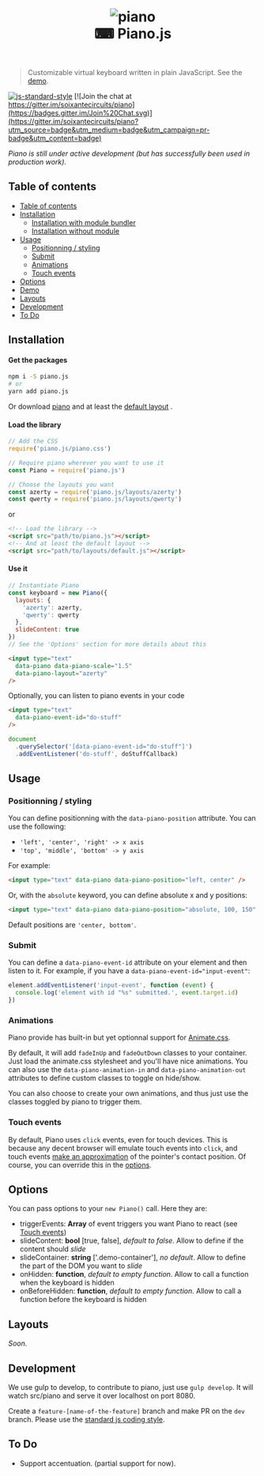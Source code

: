 <h1 align="center">
  <img src="https://rawgit.com/soixantecircuits/piano/master/piano-icon.png" alt="piano">
  <br>
  ⌨ Piano.js
  <br><br>
</h1>


> Customizable virtual keyboard written in plain JavaScript. See the [demo](http://soixantecircuits.github.io/piano).


[![js-standard-style](https://img.shields.io/badge/code%20style-standard-brightgreen.svg)](http://standardjs.com/)
[![Join the chat at https://gitter.im/soixantecircuits/piano](https://badges.gitter.im/Join%20Chat.svg)](https://gitter.im/soixantecircuits/piano?utm_source=badge&utm_medium=badge&utm_campaign=pr-badge&utm_content=badge)

*Piano is still under active development (but has successfully been used in production work).*

## Table of contents

<!-- TOC depthFrom:2 depthTo:6 withLinks:1 updateOnSave:1 orderedList:0 -->

- [Table of contents](#table-of-contents)
- [Installation](#installation)
	- [Installation with module bundler](#installation-with-module-bundler)
	- [Installation without module](#installation-without-webpack)
- [Usage](#usage)
	- [Positionning / styling](#positionning-styling)
	- [Submit](#submit)
	- [Animations](#animations)
	- [Touch events](#touch-events)
- [Options](#options)
- [Demo](#demo)
- [Layouts](#layouts)
- [Development](#development)
- [To Do](#to-do)

<!-- /TOC -->


## Installation

#### Get the packages

```bash
npm i -S piano.js
# or
yarn add piano.js
```

Or download [piano](piano.js) and at least the [default layout](layouts/default.js) .

#### Load the library

```js
// Add the CSS
require('piano.js/piano.css')

// Require piano wherever you want to use it
const Piano = require('piano.js')

// Choose the layouts you want
const azerty = require('piano.js/layouts/azerty')
const qwerty = require('piano.js/layouts/qwerty')
```

or

```html
<!-- Load the library -->
<script src="path/to/piano.js"></script>
<!-- And at least the default layout -->
<script src="path/to/layouts/default.js"></script>
```

#### Use it

```js
// Instantiate Piano
const keyboard = new Piano({
  layouts: {
    'azerty': azerty,
    'qwerty': qwerty
  },
  slideContent: true
})
// See the 'Options' section for more details about this
```

```html
<input type="text"
  data-piano data-piano-scale="1.5"
  data-piano-layout="azerty"
/>
```

Optionally, you can listen to piano events in your code

```html
<input type="text"
  data-piano-event-id="do-stuff"
/>
```

```js
document
  .querySelector('[data-piano-event-id="do-stuff"]')
  .addEventListener('do-stuff', doStuffCallback)
```

## Usage

### Positionning / styling

You can define positionning with the `data-piano-position` attribute. You can use the following:
- `'left', 'center', 'right' -> x axis`
- `'top', 'middle', 'bottom' -> y axis`

For example:
```html
<input type="text" data-piano data-piano-position="left, center" />
```

Or, with the `absolute` keyword, you can define absolute x and y positions:
```html
<input type="text" data-piano data-piano-position="absolute, 100, 150" />
```

Default positions are `'center, bottom'`.


### Submit

You can define a `data-piano-event-id` attribute on your element and then listen to it.
For example, if you have a `data-piano-event-id="input-event"`:

```js
element.addEventListener('input-event', function (event) {
  console.log('element with id "%s" submitted.', event.target.id)
})
```


### Animations

Piano provide has built-in but yet optionnal support for [Animate.css](https://daneden.github.io/animate.css/).

By default, it will add `fadeInUp` and `fadeOutDown` classes to your container. Just load the animate.css stylesheet and you'll have nice animations. You can also use the `data-piano-animation-in` and `data-piano-animation-out` attributes to define custom classes to toggle on hide/show.

You can also choose to create your own animations, and thus just use the classes toggled by piano to trigger them.


### Touch events

By default, Piano uses `click` events, even for touch devices. This is because any decent browser will emulate touch events into `click`, and touch events [make an approximation](https://developer.mozilla.org/en-US/docs/Web/API/PointerEvent/height) of the pointer's contact position. Of course, you can override this in the [options](#options).

## Options

You can pass options to your `new Piano()` call. Here they are:
- triggerEvents: **Array** of event triggers you want Piano to react (see [Touch events](#touch-events))
- slideContent: **bool** [true, false], _default to false_. Allow to define if the content should _slide_
- slideContainer: **string** ['.demo-container'], _no default_. Allow to define the part of the DOM you want to _slide_
- onHidden: **function**, _default to empty function_. Allow to call a function when the keyboard is hidden
- onBeforeHidden: **function**, _default to empty function_. Allow to call a function before the keyboard is hidden

## Layouts
*Soon.*

## Development
We use gulp to develop, to contribute to piano, just use `gulp develop`. It will watch src/piano and serve it over localhost on port 8080.

Create a `feature-[name-of-the-feature]` branch and make PR on the `dev` branch. Please use the [standard js coding style](https://github.com/feross/standard).

## To Do
- Support accentuation. (partial support for now).
